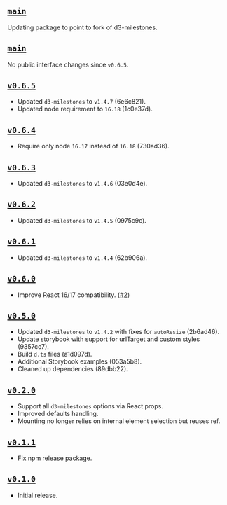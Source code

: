 ## [`main`](https://github.com/Montmorency/react-milestones-vis)

Updating package to point to fork of d3-milestones.

## [`main`](https://github.com/walterra/react-milestones-vis/tree/main)

No public interface changes since `v0.6.5`.

## [`v0.6.5`](https://github.com/walterra/react-milestones-vis/tree/v0.6.5)

- Updated `d3-milestones` to `v1.4.7` (6e6c821).
- Updated node requirement to `16.18` (1c0e37d).

## [`v0.6.4`](https://github.com/walterra/react-milestones-vis/tree/v0.6.4)

- Require only node `16.17` instead of `16.18` (730ad36).

## [`v0.6.3`](https://github.com/walterra/react-milestones-vis/tree/v0.6.3)

- Updated `d3-milestones` to `v1.4.6` (03e0d4e).

## [`v0.6.2`](https://github.com/walterra/react-milestones-vis/tree/v0.6.2)

- Updated `d3-milestones` to `v1.4.5` (0975c9c).

## [`v0.6.1`](https://github.com/walterra/react-milestones-vis/tree/v0.6.1)

- Updated `d3-milestones` to `v1.4.4` (62b906a).

## [`v0.6.0`](https://github.com/walterra/react-milestones-vis/tree/v0.6.0)

- Improve React 16/17 compatibility. ([#2](https://github.com/walterra/react-milestones-vis/pull/2))

## [`v0.5.0`](https://github.com/walterra/react-milestones-vis/tree/v0.5.0)

- Updated `d3-milestones` to `v1.4.2` with fixes for `autoResize` (2b6ad46).
- Update storybook with support for urlTarget and custom styles (9357cc7).
- Build `d.ts` files (a1d097d).
- Additional Storybook examples (053a5b8).
- Cleaned up dependencies (89dbb22).

## [`v0.2.0`](https://github.com/walterra/react-milestones-vis/tree/v0.2.0)

- Support all `d3-milestones` options via React props.
- Improved defaults handling.
- Mounting no longer relies on internal element selection but reuses ref.

## [`v0.1.1`](https://github.com/walterra/react-milestones-vis/tree/v0.1.1)

- Fix npm release package.

## [`v0.1.0`](https://github.com/walterra/react-milestones-vis/tree/v0.1.0)

- Initial release.
